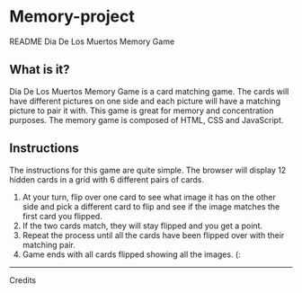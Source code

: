 # Memory-project
README
Dia De Los Muertos Memory Game

What is it?
------------------------------------------------------------------------------------------------------------
Dia De Los Muertos Memory Game is a card matching game. The cards will have different pictures on one side and each picture will have a matching picture to pair it with. This game is great for memory and concentration purposes. 
The memory game is composed of HTML, CSS and JavaScript. 

Instructions
-----------------------------------------------------------------------------------------------------------
The instructions for this game are quite simple. The browser will display 12 hidden cards in a grid with 6 different pairs of cards. 
1.	At your turn, flip over one card to see what image it has on the other side and pick a different card to flip and see if the image matches the first card you flipped. 
2.	If the two cards match, they will stay flipped and you get a point. 
3.	Repeat the process until all the cards have been flipped over with their matching pair. 
4.	 Game ends with all cards flipped showing all the images. (:
------------------------------------------------------------------------------------------------------------
Credits


